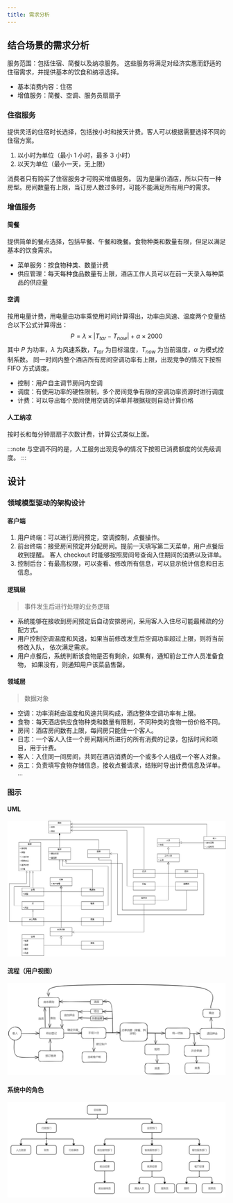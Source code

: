 ```yaml
---
title: 需求分析
---
```


## 结合场景的需求分析

服务范围：包括住宿、简餐以及纳凉服务。
这些服务将满足对经济实惠而舒适的住宿需求，并提供基本的饮食和纳凉选择。

-   基本消费内容：住宿
-   增值服务：简餐、空调、服务员扇扇子

### 住宿服务

提供灵活的住宿时长选择，包括按小时和按天计费。客人可以根据需要选择不同的住宿方案。

1. 以小时为单位（最小 1 小时，最多 3 小时）
2. 以天为单位（最小一天，无上限）

消费者只有购买了住宿服务才可购买增值服务。
因为是廉价酒店，所以只有一种房型。房间数量有上限，当订房人数过多时，可能不能满足所有用户的需求。

### 增值服务

#### 简餐

提供简单的餐点选择，包括早餐、午餐和晚餐。食物种类和数量有限，但足以满足基本的饮食需求。

-   菜单服务：按食物种类、数量计费
-   供应管理：每天每种食品数量有上限，酒店工作人员可以在前一天录入每种菜品的供应量

#### 空调

按用电量计费，用电量由功率乘使用时间计算得出，功率由风速、温度两个变量结合以下公式计算得出：
$$P=\lambda\times \lvert T_{tar}-T_{now}\rvert + \alpha\times2000$$
其中 $P$ 为功率，$\lambda$ 为风速系数，$T_{tar}$ 为目标温度，$T_{now}$ 为当前温度，$\alpha$ 为模式控制系数。
同一时间内整个酒店所有房间空调功率有上限，出现竞争的情况下按照 FIFO 方式调度。

-   控制：用户自主调节房间内空调
-   调度：有使用功率的硬性限制，多个房间竞争有限的空调功率资源时进行调度
-   计费：可以导出每个房间使用空调的详单并根据规则自动计算价格

#### 人工纳凉

按时长和每分钟扇扇子次数计费，计算公式类似上面。

:::note
与空调不同的是，人工服务出现竞争的情况下按照已消费额度的优先级调度。
:::

## 设计

### 领域模型驱动的架构设计

#### 客户端

1. 用户终端：可以进行房间预定，空调控制，点餐操作。
2. 前台终端：接受房间预定并分配房间。提前一天填写第二天菜单，用户点餐后收到提醒。
   客人 checkout 时能够按照房间号查询入住期间的消费以及详单。
3. 控制后台：有最高权限，可以查看、修改所有信息，可以显示统计信息和日志信息。

#### 逻辑层

> 事件发生后进行处理的业务逻辑

-   系统能够在接收到房间预定后自动安排房间，采用客人入住尽可能最稀疏的分配方式。
-   用户控制空调温度和风速，如果当前修改发生后空调功率超过上限，则将当前修改入队，
    依次满足需求。
-   用户点餐后，系统判断该食物是否有剩余，如果有，通知前台工作人员准备食物，
    如果没有，则通知用户该菜品售罄。

#### 领域层

> 数据对象

-   空调：功率消耗由温度和风速共同构成，酒店整体空调功率有上限。
-   食物：每天酒店供应食物种类和数量有限制，不同种类的食物一份价格不同。
-   房间：酒店房间数有上限，每间房只能住一个客人。
-   日志：一个客人入住一个房间期间所进行的所有消费的记录，包括时间和项目，用于计费。
-   客人：入住同一间房间，共同在酒店消费的一个或多个人组成一个客人对象。
-   员工：负责填写食物存储信息，接收点餐请求，结账时导出计费信息及详单。<br />
...

### 图示

#### UML

![](../../../assets/homework_1_UML.jpg)

#### 流程（用户视图）

![](../../../assets/homework_1_actions.png)

#### 系统中的角色

![](../../../assets/homework_1_people.png)


